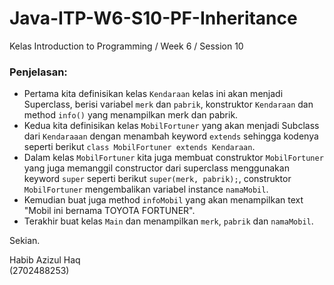 # Java-ITP-W6-S10-PF-Inheritance

Kelas Introduction to Programming / Week 6 / Session 10

### Penjelasan:
- Pertama kita definisikan kelas `Kendaraan` kelas ini akan menjadi Superclass, berisi variabel `merk` dan `pabrik`, konstruktor `Kendaraan` dan method `info()` yang menampilkan merk dan pabrik.
- Kedua kita definisikan kelas `MobilFortuner` yang akan menjadi Subclass dari `Kendaraaan` dengan menambah keyword `extends` sehingga kodenya seperti berikut `class MobilFortuner extends Kendaraan`.
- Dalam kelas `MobilFortuner` kita juga membuat construktor `MobilFortuner` yang juga memanggil constructor dari superclass menggunakan keyword `super` seperti berikut `super(merk, pabrik);`, construktor `MobilFortuner` mengembalikan variabel instance `namaMobil`.
- Kemudian buat juga method `infoMobil` yang akan menampilkan text "Mobil ini bernama TOYOTA FORTUNER".
- Terakhir buat kelas `Main` dan menampilkan `merk`, `pabrik` dan `namaMobil`.

Sekian.

Habib Azizul Haq  
(2702488253)
